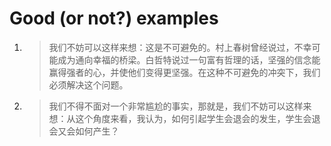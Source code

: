 # Good (or not?) examples
1. > 我们不妨可以这样来想：这是不可避免的。村上春树曾经说过，不幸可能成为通向幸福的桥梁。白哲特说过一句富有哲理的话，坚强的信念能赢得强者的心，并使他们变得更坚强。在这种不可避免的冲突下，我们必须解决这个问题。
2. > 我们不得不面对一个非常尴尬的事实，那就是，我们不妨可以这样来想：从这个角度来看，我认为，如何引起学生会退会的发生，学生会退会又会如何产生？